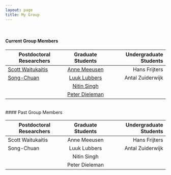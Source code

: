 ```yaml
---
layout: page
title: My Group
---
```

<object width="750" height="450"
data="https://image.ibb.co/k70R6b/group2.jpg">
</object>

<br>


#### Current Group Members

| Postdoctoral Researchers       | Graduate Students           | Undergraduate Students  |
| ------------- |:-------------:| -----:|
| [Scott Waitukaitis](https://www.universiteitleiden.nl/en/staffmembers/scott-waitukaitus#tab-1)      | [Anne Meeusen](https://amolf.nl/people/anne-meeussen) | Hans Frijters |
| [Song-Chuan](https://www.physics.leidenuniv.nl/index.php?option=com_content&view=article&id=240&PID=1670)      | [Luuk Lubbers](https://amolf.nl/people/luuk-lubbers)      |   Antal Zuiderwijk |
|  | [Nitin Singh](https://amolf.nl/people/nitin-singh)      |     |
|  | [Peter Dieleman](https://amolf.nl/people/peter-dieleman)      |     |

<br>
#### Past Group Members

| Postdoctoral Researchers       | Graduate Students           | Undergraduate Students  |
| ------------- |:-------------:| -----:|
| Scott Waitukaitis      | Anne Meeusen | Hans Frijters |
| Song-Chuan      | Luuk Lubbers      |   Antal Zuiderwijk |
|  | Nitin Singh      |     |
|  | Peter Dieleman      |     |





